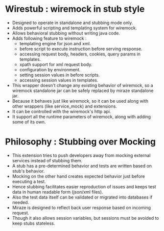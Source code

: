 # Wirestub : wiremock in stub style
- Designed to operate in standalone and stubbing mode only.
- Adds powerful scripting and templating system for wiremock.
- Allows behavioral stubbing without writing java code.
- Adds following feature to wiremock : 
    - templating engine for json and xml.
    - before script to execute instruction before serving response.
    - accessing request body, headers, cookies, query params in templates.
    - xpath support for xml request body.
    - configuration by environment.
    - setting session values in before scripts. 
    - accessing session values in templates.
- This wrapper doesn't change any existing behavior of wiremock, so a wiremock standalone jar can be safely replaced by miraze standalone jar.
- Because it behaves just like wiremock, so it can be used along with other wrappers (like service_mock) and extensions.
- It can be controlled with the wiremock's http api.
- It support all the runtime parameters of wiremock, along with adding some of its own.

# Philosophy : Stubbing over Mocking 
- This extension tries to push developers away from mocking external services instead of stubbing them.
- A stub has a pre-determined behavior and tests are written based on stub's behavior.
- Mocking on the other hand creates expected behavior just before executing a test.
- Hence stubbing facilitates easier reproduction of issues and keeps test data in human readable form (json/xml files).
- Also the test data itself can be validated or migrated into databases if needed.
- Miraze is designed to reflect back user response based on incoming request.
- Though it also allows session variables, but sessions must be avoided to keep stubs stateless.